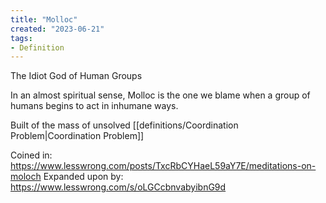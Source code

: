 ```yaml
---
title: "Molloc"
created: "2023-06-21"
tags:
- Definition
---
```


The Idiot God of Human Groups

In an almost spiritual sense, Molloc is the one we blame when a group of humans begins to act in inhumane ways.

Built of the mass of unsolved [[definitions/Coordination Problem|Coordination Problem]]

Coined in: https://www.lesswrong.com/posts/TxcRbCYHaeL59aY7E/meditations-on-moloch
Expanded upon by: https://www.lesswrong.com/s/oLGCcbnvabyibnG9d